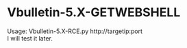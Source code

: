 # Vbulletin-5.X-GETWEBSHELL
Usage: Vbulletin-5.X-RCE.py http://targetip:port  
I will test it later.
